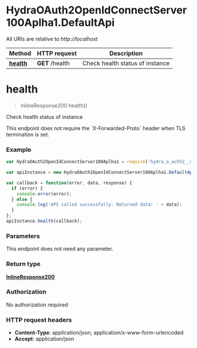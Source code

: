 # HydraOAuth2OpenIdConnectServer100Aplha1.DefaultApi

All URIs are relative to *http://localhost*

Method | HTTP request | Description
------------- | ------------- | -------------
[**health**](DefaultApi.md#health) | **GET** /health | Check health status of instance


<a name="health"></a>
# **health**
> InlineResponse200 health()

Check health status of instance

This endpoint does not require the &#x60;X-Forwarded-Proto&#x60; header when TLS termination is set.

### Example
```javascript
var HydraOAuth2OpenIdConnectServer100Aplha1 = require('hydra_o_auth2__open_id_connect_server__100_aplha1');

var apiInstance = new HydraOAuth2OpenIdConnectServer100Aplha1.DefaultApi();

var callback = function(error, data, response) {
  if (error) {
    console.error(error);
  } else {
    console.log('API called successfully. Returned data: ' + data);
  }
};
apiInstance.health(callback);
```

### Parameters
This endpoint does not need any parameter.

### Return type

[**InlineResponse200**](InlineResponse200.md)

### Authorization

No authorization required

### HTTP request headers

 - **Content-Type**: application/json, application/x-www-form-urlencoded
 - **Accept**: application/json


